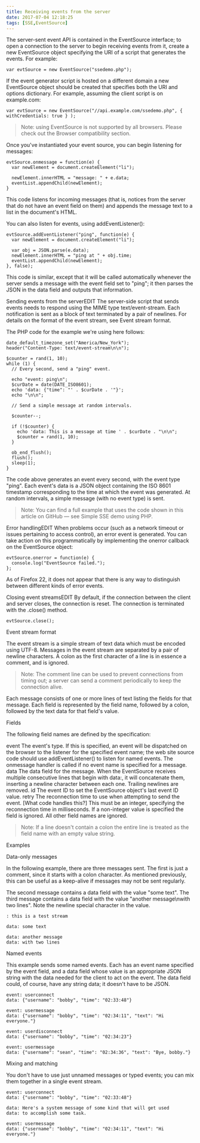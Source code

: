 ```yaml
---
title: Receiving events from the server
date: 2017-07-04 12:18:25
tags: [SSE,EventSource]
---
```

The server-sent event API is contained in the EventSource interface; to open a connection to the server to begin receiving events from it, create a new EventSource object specifying the URI of a script that generates the events. For example:
```
var evtSource = new EventSource("ssedemo.php");
```
If the event generator script is hosted on a different domain a new EventSource object should be created that specifies both the URI and options dictionary. For example, assuming the client script is on example.com:
```
var evtSource = new EventSource("//api.example.com/ssedemo.php", { withCredentials: true } );
```
> Note: using EventSource is not supported by all browsers. Please check out the Browser compatibility section.

Once you've instantiated your event source, you can begin listening for messages:
```
evtSource.onmessage = function(e) {
  var newElement = document.createElement("li");

  newElement.innerHTML = "message: " + e.data;
  eventList.appendChild(newElement);
}
```
This code listens for incoming messages (that is, notices from the server that do not have an event field on them) and appends the message text to a list in the document's HTML.

You can also listen for events, using addEventListener():
```
evtSource.addEventListener("ping", function(e) {
  var newElement = document.createElement("li");

  var obj = JSON.parse(e.data);
  newElement.innerHTML = "ping at " + obj.time;
  eventList.appendChild(newElement);
}, false);
```
This code is similar, except that it will be called automatically whenever the server sends a message with the event field set to "ping"; it then parses the JSON in the data field and outputs that information.

Sending events from the serverEDIT
The server-side script that sends events needs to respond using the MIME type text/event-stream. Each notification is sent as a block of text terminated by a pair of newlines. For details on the format of the event stream, see Event stream format.

The PHP code for the example we're using here follows:
```
date_default_timezone_set("America/New_York");
header("Content-Type: text/event-stream\n\n");

$counter = rand(1, 10);
while (1) {
  // Every second, send a "ping" event.

  echo "event: ping\n";
  $curDate = date(DATE_ISO8601);
  echo 'data: {"time": "' . $curDate . '"}';
  echo "\n\n";

  // Send a simple message at random intervals.

  $counter--;

  if (!$counter) {
    echo 'data: This is a message at time ' . $curDate . "\n\n";
    $counter = rand(1, 10);
  }

  ob_end_flush();
  flush();
  sleep(1);
}
```
The code above generates an event every second, with the event type "ping". Each event's data is a JSON object containing the ISO 8601 timestamp corresponding to the time at which the event was generated. At random intervals, a simple message (with no event type) is sent.

> Note: You can find a full example that uses the code shown in this article on GitHub — see Simple SSE demo using PHP.

Error handlingEDIT
When problems occur (such as a network timeout or issues pertaining to access control), an error event is generated. You can take action on this programmatically by  implementing the onerror callback on the EventSource object:
```
evtSource.onerror = function(e) {
  console.log("EventSource failed.");
};
```
As of Firefox 22, it does not appear that there is any way to distinguish between different kinds of error events.

Closing event streamsEDIT
By default, if the connection between the client and server closes, the connection is reset. The connection is terminated with the .close() method.
```
evtSource.close();
```
Event stream format

The event stream is a simple stream of text data which must be encoded using UTF-8. Messages in the event stream are separated by a pair of newline characters. A colon as the first character of a line is in essence a comment, and is ignored.

> Note: The comment line can be used to prevent connections from timing out; a server can send a comment periodically to keep the connection alive.

Each message consists of one or more lines of text listing the fields for that message. Each field is represented by the field name, followed by a colon, followed by the text data for that field's value.

Fields

The following field names are defined by the specification:

event
The event's type. If this is specified, an event will be dispatched on the browser to the listener for the specified event name; the web site source code should use addEventListener() to listen for named events. The onmessage handler is called if no event name is specified for a message.
data
The data field for the message. When the EventSource receives multiple consecutive lines that begin with data:, it will concatenate them, inserting a newline character between each one. Trailing newlines are removed.
id
The event ID to set the EventSource object's last event ID value.
retry
The reconnection time to use when attempting to send the event. [What code handles this?] This must be an integer, specifying the reconnection time in milliseconds. If a non-integer value is specified the field is ignored.
All other field names are ignored.

> Note: If a line doesn't contain a colon the entire line is treated as the field name with an empty value string.

Examples

Data-only messages

In the following example, there are three messages sent. The first is just a comment, since it starts with a colon character. As mentioned previously, this can be useful as a keep-alive if messages may not be sent regularly.

The second message contains a data field with the value "some text". The third message contains a data field with the value "another message\nwith two lines". Note the newline special character in the value.
```
: this is a test stream

data: some text

data: another message
data: with two lines
```
Named events

This example sends some named events. Each has an event name specified by the event field, and a data field whose value is an appropriate JSON string with the data needed for the client to act on the event. The data field could, of course, have any string data; it doesn't have to be JSON.
```
event: userconnect
data: {"username": "bobby", "time": "02:33:48"}

event: usermessage
data: {"username": "bobby", "time": "02:34:11", "text": "Hi everyone."}

event: userdisconnect
data: {"username": "bobby", "time": "02:34:23"}

event: usermessage
data: {"username": "sean", "time": "02:34:36", "text": "Bye, bobby."}
```

Mixing and matching

You don't have to use just unnamed messages or typed events; you can mix them together in a single event stream.

```
event: userconnect
data: {"username": "bobby", "time": "02:33:48"}

data: Here's a system message of some kind that will get used
data: to accomplish some task.

event: usermessage
data: {"username": "bobby", "time": "02:34:11", "text": "Hi everyone."}
```
